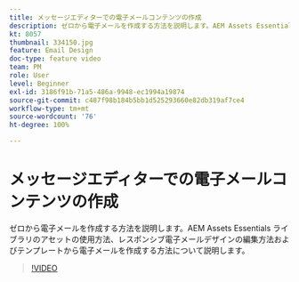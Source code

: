 ```yaml
---
title: メッセージエディターでの電子メールコンテンツの作成
description: ゼロから電子メールを作成する方法を説明します。AEM Assets Essentials ライブラリのアセットの使用方法、レスポンシブメールデザインの編集方法、テンプレートからのメールの作成方法について、Journey Optimizer サポートビデオで説明します。
kt: 8057
thumbnail: 334150.jpg
feature: Email Design
doc-type: feature video
team: PM
role: User
level: Beginner
exl-id: 3186f91b-71a5-486a-9948-ec1994a19874
source-git-commit: c487f98b184b5bb1d525293660e82db319af7ce4
workflow-type: tm+mt
source-wordcount: '76'
ht-degree: 100%

---
```


# メッセージエディターでの電子メールコンテンツの作成

ゼロから電子メールを作成する方法を説明します。AEM Assets Essentials ライブラリのアセットの使用方法、レスポンシブ電子メールデザインの編集方法およびテンプレートから電子メールを作成する方法について説明します。

>[!VIDEO](https://video.tv.adobe.com/v/334150?quality=12)
